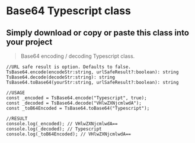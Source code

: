 # Base64 Typescript class
## Simply download or copy or paste this class into your project

> Base64 encoding / decoding Typescript class. 


```
//URL safe result is option. Defaults to false.
TsBase64.encode(encodeStr:string, urlSafeResult?:boolean): string
TsBase64.decode(decodeStr:string): string
TsBase64.toBase64(yourStr:string, urlSafeResult?:boolean): string

//USAGE
const _encoded = TsBase64.encode("Typescript", true);
const _decoded = TsBase64.decode("VHlwZXNjcmlwdA");
const _toB64Encoded = TsBase64.toBase64("Typescript");

//RESULT
console.log(_encoded); // VHlwZXNjcmlwdA==
console.log(_decoded); // Typescript
console.log(_toB64Encoded); // VHlwZXNjcmlwdA==

